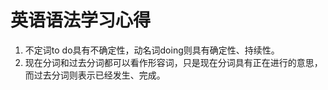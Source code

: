 # 英语语法学习心得

1. 不定词to do具有不确定性，动名词doing则具有确定性、持续性。
2. 现在分词和过去分词都可以看作形容词，只是现在分词具有正在进行的意思，而过去分词则表示已经发生、完成。